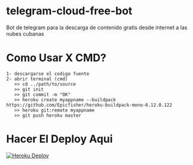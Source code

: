 # telegram-cloud-free-bot
Bot de telegram para la descarga de contenido gratis desde internet  a las nubes cubanas

# Como Usar X CMD?
   ```
   1- descargarse el codigo fuente
   2- abrir terminal (cmd)
      >> cd ../path/to/source
      >> git init
      >> git commit -m "OK"
      >> heroku create myappname --buildpack https://github.com/Epicfisher/heroku-buildpack-mono-6.12.0.122
      >> heroku git:remote myappname
      >> git push heroku master
   ```

# Hacer El Deploy Aqui
[![Heroku Deploy](https://www.herokucdn.com/deploy/button.svg)](https://heroku.com/deploy?template=https://github.com/Obysoftt/telegram-cloud-free-bot)
